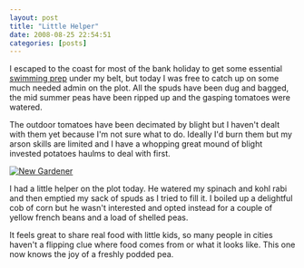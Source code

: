 ```yaml
---
layout: post
title: "Little Helper"
date: 2008-08-25 22:54:51
categories: [posts]
---
```


I escaped to the coast for most of the bank holiday to get some essential [swimming prep](http://www.warriorwomen.co.uk/2008/08/24/north-sea-swimming-lessons/) under my belt, but today I was free to catch up on some much needed admin on the plot. All the spuds have been dug and bagged, the mid summer peas have been ripped up and the gasping tomatoes were watered.

The outdoor tomatoes have been decimated by blight but I haven't dealt with them yet because I'm not sure what to do. Ideally I'd burn them but my arson skills are limited and I have a whopping great mound of blight invested potatoes haulms to deal with first.

[![New Gardener](http://farm4.static.flickr.com/3040/2797790068_9fe15a18e3_m.jpg)](http://www.flickr.com/photos/warriorwomen/2797790068/)

I had a little helper on the plot today. He watered my spinach and kohl rabi and then emptied my sack of spuds as I tried to fill it. I boiled up a delightful cob of corn but he wasn't interested and opted instead for a couple of yellow french beans and a load of shelled peas.

It feels great to share real food with little kids, so many people in cities haven't a flipping clue where food comes from or what it looks like. This one now knows the joy of a freshly podded pea.
